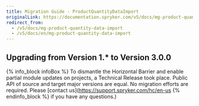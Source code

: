 ```yaml
---
title: Migration Guide - ProductQuantityDataImport
originalLink: https://documentation.spryker.com/v5/docs/mg-product-quantity-data-import
redirect_from:
  - /v5/docs/mg-product-quantity-data-import
  - /v5/docs/en/mg-product-quantity-data-import
---
```


## Upgrading from Version 1.* to Version 3.0.0

{% info_block infoBox %}
To dismantle the Horizontal Barrier and enable partial module updates on projects, a Technical Release took place. Public API of source and target major versions are equal. No migration efforts are required. Please [contact us](https://support.spryker.com/hc/en-us
{% endinfo_block %} if you have any questions.)
